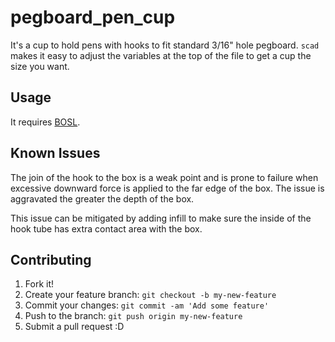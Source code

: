 # pegboard_pen_cup

It's a cup to hold pens with hooks to fit standard 3/16" hole pegboard. `scad`
makes it easy to adjust the variables at the top of the file to get a cup the
size you want.

## Usage

It requires [BOSL](https://github.com/revarbat/BOSL).

## Known Issues

The join of the hook to the box is a weak point and is prone to failure when
excessive downward force is applied to the far edge of the box. The issue is
aggravated the greater the depth of the box.

This issue can be mitigated by adding infill to make sure the inside of the
hook tube has extra contact area with the box.

## Contributing

1. Fork it!
2. Create your feature branch: `git checkout -b my-new-feature`
3. Commit your changes: `git commit -am 'Add some feature'`
4. Push to the branch: `git push origin my-new-feature`
5. Submit a pull request :D
